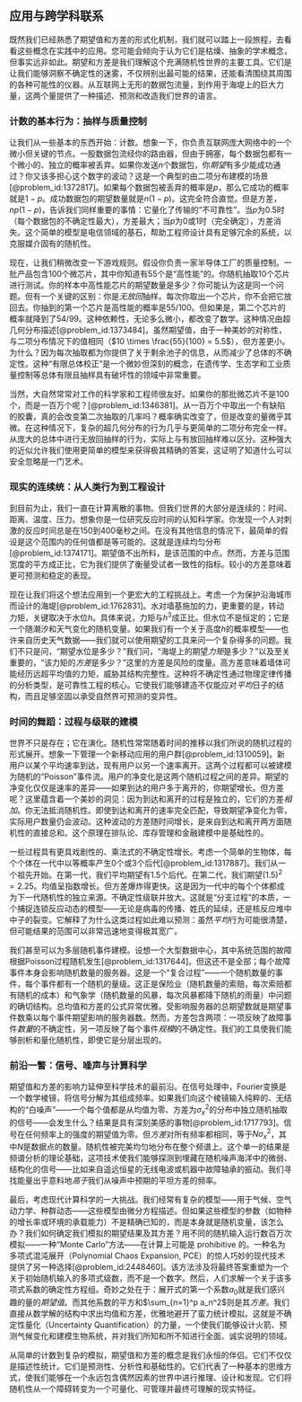 ## 应用与跨学科联系

既然我们已经熟悉了期望值和方差的形式化机制，我们就可以踏上一段旅程，去看看这些概念在实践中的应用。您可能会倾向于认为它们是枯燥、抽象的学术概念，但事实远非如此。期望和方差是我们理解这个充满随机性世界的主要工具。它们是让我们能够洞察不确定性的迷雾，不仅辨别出最可能的结果，还能看清围绕其周围的各种可能性的仪器。从互联网上无形的数据包流量，到作用于海堤上的巨大力量，这两个量提供了一种描述、预测和改造我们世界的语言。

### 计数的基本行为：抽样与质量控制

让我们从一些基本的东西开始：计数。想象一下，你负责互联网庞大网络中的一个微小但关键的节点。一股数据包流经你的路由器，但由于拥塞，每个数据包都有一个微小的、独立的概率被丢弃。如果你发送$n$个数据包，你*期望*有多少能成功通过？你又该多担心这个数字的波动？这是一个典型的由二项分布建模的场景[@problem_id:1372817]。如果每个数据包被丢弃的概率是$p$，那么它成功的概率就是$1-p$。成功数据包的期望数量就是$n(1-p)$。这完全符合直觉。但是方差，$np(1-p)$，告诉我们同样重要的事情：它量化了传输的“不可靠性”。当$p$为$0.5$时（每个数据包的不确定性最大），方差最大；当$p$为$0$或$1$时（完全确定），方差消失。这个简单的模型是电信领域的基石，帮助工程师设计具有足够冗余的系统，以克服媒介固有的随机性。

现在，让我们稍微改变一下游戏规则。假设你负责一家半导体工厂的质量控制。一批产品包含100个微芯片，其中你知道有55个是“高性能”的。你随机抽取10个芯片进行测试。你的样本中高性能芯片的期望数量是多少？你可能认为这是同一个问题。但有一个关键的区别：你是*无放回*抽样。每次你取出一个芯片，你不会把它放回去。你抽到的第一个芯片是高性能的概率是$55/100$。但如果是，第二个芯片的概率就降到了$54/99$。这种依赖性，无论多么微小，都改变了数学。这种情况由超几何分布描述[@problem_id:1373484]。虽然期望值，由于一种美妙的对称性，与二项分布情况下的值相同（$10 \times \frac{55}{100} = 5.5$），但方差更小。为什么？因为每次抽取都为你提供了关于剩余池子的信息，从而减少了总体的不确定性。这种“有限总体校正”是一个微妙但深刻的概念，在遗传学、生态学和工业质量控制等总体有限且抽样具有破坏性的领域中非常重要。

当然，大自然常常对工作的科学家和工程师很友好。如果你的那批微芯片不是100个，而是一百万个呢？[@problem_id:1346381]。从一百万个中取出一个有缺陷的胶囊，真的会改变第二次抽取的几率吗？概率确实改变了，但是改变的量微乎其微。在这种情况下，复杂的超几何分布的行为几乎与更简单的二项分布完全一样。从庞大的总体中进行无放回抽样的行为，实际上与有放回抽样难以区分。这种强大的近似允许我们使用更简单的模型来获得极其精确的答案，这证明了知道什么可以安全忽略是一门艺术。

### 现实的连续统：从人类行为到工程设计

到目前为止，我们一直在计算离散的事物。但我们世界的大部分是连续的：时间、距离、温度、压力。想象你是一位研究反应时间的认知科学家。你发现一个人对刺激的反应时间总是在150到400毫秒之间。在没有其他信息的情况下，最简单的假设是这个范围内的任何值都是等可能的。这就是连续均匀分布[@problem_id:1374171]。期望值不出所料，是该范围的中点。然而，方差与范围宽度的平方成正比，它为我们提供了衡量受试者一致性的指标。较小的方差意味着更可预测和稳定的表现。

现在让我们将这个想法应用到一个更宏大的工程挑战上。考虑一个为保护沿海城市而设计的海堤[@problem_id:1762831]。水对墙基施加的力，更重要的是，转动力矩，关键取决于水位$h$。具体来说，力矩与$h^3$成正比。但水位不是恒定的；它是一个随潮汐和天气变化的随机变量。如果我们有一个关于高度$h$的概率模型——也许来自历史天气数据——我们就可以使用期望的工具来问一个复杂得多的问题。我们不只是问，“期望水位是多少？”我们问，“海堤上的期望*力矩*是多少？”以及至关重要的，“该力矩的*方差*是多少？”这里的方差是风险的度量。高方差意味着墙体可能经历远超平均值的力矩，威胁其结构完整性。这种将不确定性通过物理定律传播的分析类型，是可靠性工程的核心。它使我们能够建造不仅能应对*平均*日子的结构，而且足够坚固以承受自然界可预测的变异性。

### 时间的舞蹈：过程与级联的建模

世界不只是存在；它在演化。随机性常常随着时间的推移以我们所说的随机过程的形式展开。想象一下管理一个新移动应用的用户群[@problem_id:1310059]。新用户以某个平均速率到达，现有用户以另一个速率离开。这两个过程都可以被建模为随机的“Poisson”事件流。用户的净变化是这两个随机过程之间的差异。期望的净变化仅仅是速率的差异——如果到达的用户多于离开的，你期望增长。但方差呢？这里蕴含着一个美妙的洞见：因为到达和离开的过程是独立的，它们的方差*相加*。你无法抵消随机性。即使到达和离开的速率完全匹配，导致期望净变化为零，实际用户数量仍会波动。这种波动的方差随时间增长，是来自到达和离开两方面随机性的直接总和。这个原理在排队论、库存管理和金融建模中是基础性的。

一些过程具有更具戏剧性的、乘法式的不确定性增长。考虑一个简单的生物体，每个个体在一代中以等概率产生0个或3个后代[@problem_id:1317887]。我们从一个祖先开始。在第一代，我们平均期望有$1.5$个后代。在第二代，我们期望$(1.5)^2 = 2.25$。均值呈指数增长。但方差爆炸得更快。这是因为一代中的每个个体都成为下一代随机性的独立来源。不确定性级联并放大。这就是“分支过程”的本质，一个捕捉连锁反应动态的模型——无论是病毒的传播、姓氏的延续，还是核反应堆中中子的裂变。它解释了为什么这类过程如此难以预测：虽然*平均*行为可能很清楚，但可能结果的范围可以非常迅速地变得极其宽广。

我们甚至可以为多层随机事件建模。设想一个大型数据中心，其中系统范围的故障根据Poisson过程随机发生[@problem_id:1317644]。但这还不是全部；每个故障事件本身会影响随机数量的服务器。这是一个“复合过程”——一个随机数量的事件，每个事件都有一个随机的量级。这正是保险业（随机数量的索赔，每次索赔都有随机的成本）和气象学（随机数量的风暴，每次风暴都降下随机的雨量）中问题的确切结构。总均值和方差的公式异常优雅。受影响服务器的总期望数就是期望事件数乘以每个事件期望影响的服务器数。然而，方差包含两项：一项反映了故障事件*数量*的不确定性，另一项反映了每个事件*规模*的不确定性。我们的工具使我们能够剖析和量化随机性，即使它是分层出现的。

### 前沿一瞥：信号、噪声与计算科学

期望值和方差的影响力延伸至科学技术的最前沿。在信号处理中，Fourier变换是一个数学棱镜，将信号分解为其组成频率。如果我们向这个棱镜输入纯粹的、无结构的“白噪声”——一个每个值都是从均值为零、方差为$\sigma_x^2$的分布中独立随机抽取的信号——会发生什么？结果是具有深刻美感的事物[@problem_id:1717793]。信号在任何频率上的强度的期望值为零。但*方差*对所有频率都相同，等于$N \sigma_x^2$，其中$N$是数据点的数量。随机性被完美均匀地分布在整个频谱上。这个单一的结果是频谱分析的理论基础，这项技术使我们能够探测到埋藏在随机噪声海洋中的微弱、结构化的信号——比如来自遥远恒星的无线电波或机器中故障轴承的振动。我们寻找能量出乎意料地*高于*我们从噪声中预期的平坦方差的频率。

最后，考虑现代计算科学的一大挑战。我们经常有复杂的模型——用于气候、空气动力学、种群动态——这些模型由微分方程描述。但如果这些模型的参数（如物种的增长率或环境的承载能力）不是精确已知的，而是本身就是随机变量，该怎么办？我们如何确定我们模拟的期望结果及其方差？用不同的随机输入运行数百万次模拟——一种“Monte Carlo”方法——在计算上可能是 prohibitive 的。一种名为多项式混沌展开（Polynomial Chaos Expansion, PCE）的惊人巧妙的现代技术提供了另一种选择[@problem_id:2448460]。该方法涉及将最终答案重塑为一个关于初始随机输入的多项式级数，而不是一个数字。然后，人们求解一个关于该多项式系数的确定性方程组。奇妙之处在于：展开式的第一个系数$a_0$就是我们感兴趣的量的*期望值*。而其他系数的平方和$\sum_{n=1}^p a_n^2$则是其*方差*。我们直接从数学解的结构中求出均值和方差，优雅地避开了蛮力统计模拟。这就是不确定性量化（Uncertainty Quantification）的力量，一个使我们能够设计火箭、预测气候变化和建模生物系统，并对我们所知和所不知进行全面、诚实说明的领域。

从简单的计数到复杂的模拟，期望值和方差的概念是我们永恒的伴侣。它们不仅仅是描述性统计。它们是预测性、分析性和基础性的。它们代表了一种基本的思维方式，使我们能够在一个永远包含偶然因素的世界中进行推理、设计和发现。它们将随机性从一个障碍转变为一个可量化、可管理并最终可理解的现实特征。
